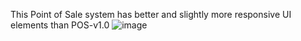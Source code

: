 This Point of Sale system has better and slightly more responsive UI elements than POS-v1.0
![image](https://github.com/user-attachments/assets/a3eb3cf8-bb0e-49d9-ba6a-92632b8ef408)
